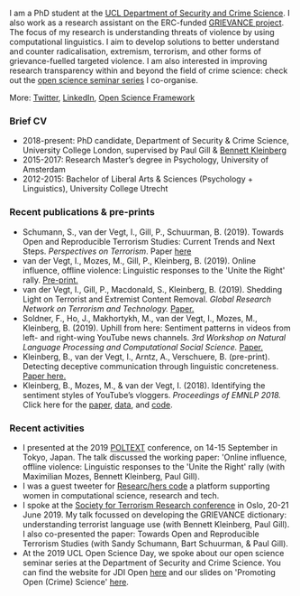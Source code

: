 I am a PhD student at the [UCL Department of Security and Crime Science](http://www.ucl.ac.uk/jill-dando-institute). I also work as a research assistant on the ERC-funded [GRIEVANCE project](https://www.grievance-erc.com/). The focus of my research is understanding threats of violence by using computational linguistics. I aim to develop solutions to better understand and counter radicalisation, extremism, terrorism, and other forms of grievance-fuelled targeted violence. I am also interested in improving research transparency within and beyond the field of crime science: check out the [open science seminar series](jdiopen.github.io) I co-organise.  

More: [Twitter](https://twitter.com/Isabellevdv), [LinkedIn](https://www.linkedin.com/in/isabellevdv/), [Open Science Framework](https://osf.io/ubrz6/)

### Brief CV 
- 2018-present: PhD candidate, Department of Security & Crime Science, University College London, supervised by Paul Gill & [Bennett Kleinberg](https://bkleinberg.net/) 
- 2015-2017: Research Master’s degree in Psychology, University of Amsterdam 
- 2012-2015: Bachelor of Liberal Arts & Sciences (Psychology + Linguistics), University College Utrecht 

### Recent publications & pre-prints
- Schumann, S., van der Vegt, I., Gill, P., Schuurman, B. (2019). Towards Open and Reproducible Terrorism Studies: Current
Trends and Next Steps. _Perspectives on Terrorism_. Paper [here](https://www.universiteitleiden.nl/binaries/content/assets/customsites/perspectives-on-terrorism/2019/issue-5/4--schumann-et-al..pdf)
- van der Vegt, I., Mozes, M., Gill, P., Kleinberg, B. (2019). Online influence, offline violence: Linguistic responses to the 'Unite the Right' rally. [Pre-print.](https://arxiv.org/abs/1908.11599)
- van der Vegt, I., Gill, P., Macdonald, S., Kleinberg, B. (2019). Shedding Light on Terrorist and Extremist Content Removal. _Global Research Network on Terrorism and Technology._ [Paper.](https://rusi.org/publication/other-publications/shedding-light-terrorist-and-extremist-content-removal)
- Soldner, F., Ho, J., Makhortykh, M., van der Vegt, I., Mozes, M., Kleinberg, B. (2019). Uphill from here: Sentiment patterns in videos from left- and right-wing YouTube news channels. _3rd Workshop on Natural Language Processing and Computational Social Science._ [Paper.](https://aclweb.org/anthology/papers/W/W19/W19-2110/)
- Kleinberg, B., van der Vegt, I., Arntz, A., Verschuere, B. (pre-print). Detecting deceptive communication through linguistic concreteness. [Paper here.](https://psyarxiv.com/p3qjh/download/?format=pdf)
- Kleinberg, B., Mozes, M., & van der Vegt, I. (2018). Identifying the sentiment styles of YouTube’s vloggers. _Proceedings of EMNLP 2018._ Click here for the [paper](https://arxiv.org/abs/1808.09722), [data](https://github.com/ben-aaron188/narrative_structures), and [code](https://github.com/ben-aaron188/naive_context_sentiment).

### Recent activities
- I presented at the 2019 [POLTEXT](https://www.poltextconference.org/) conference, on 14-15 September in Tokyo, Japan. The talk discussed the working paper: 'Online influence, offline violence: Linguistic responses to the 'Unite the Right' rally (with Maximilian Mozes, Bennett Kleinberg, Paul Gill).
- I was a guest tweeter for [Researc/hers code](https://twitter.com/ResearcHersCode) a platform supporting women in computational science, research and tech. 
- I spoke at the [Society for Terrorism Research conference](https://www.societyforterrorismresearch.org/international-conference-2019) in Oslo, 20-21 June 2019. My talk focussed on developing the GRIEVANCE dictionary: understanding terrorist language use (with Bennett Kleinberg, Paul Gill). I also co-presented the paper: Towards Open and Reproducible Terrorism Studies (with Sandy Schumann, Bart Schuurman, & Paul Gill). 
- At the 2019 UCL Open Science Day, we spoke about our open science seminar series at the Department of Security and Crime Science. You can find the website for JDI Open [here](jdiopen.github.io) and our slides on 'Promoting Open (Crime) Science' [here](https://jdiopen.github.io/jdiopen.github.io/osday.pdf). 

